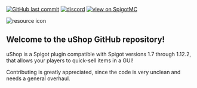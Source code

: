 [![GitHub last commit](https://img.shields.io/github/last-commit/mastercake10/uShop.svg)](https://github.com/mastercake10/uShop/commits/master)
[![discord](https://discordapp.com/api/guilds/330725294749122561/widget.png)](https://discord.gg/3xgsPh8)
[![view on SpigotMC](https://img.shields.io/badge/view%20on-spigotmc-orange.svg)](https://www.spigotmc.org/resources/ushop-simple-sell-all-your-items.15491/)

![resource icon](https://www.spigotmc.org/data/resource_icons/15/15491.jpg?1477098303)

## Welcome to the uShop GitHub repository!
uShop is a Spigot plugin compatible with Spigot versions 1.7 through 1.12.2, that allows your players to quick-sell items in a GUI!

Contributing is greatly appreciated, since the code is very unclean and needs a general overhaul.